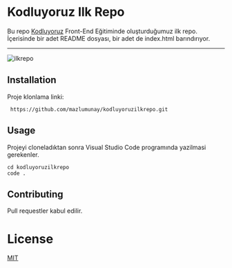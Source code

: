 # Kodluyoruz Ilk Repo
Bu repo [Kodluyoruz](https://www.kodluyoruz.org/) Front-End Eğitiminde oluşturduğumuz ilk repo. İçerisinde bir adet README dosyası, bir adet de index.html barındırıyor.

------------------------------------------

![ilkrepo](https://user-images.githubusercontent.com/41474053/164220233-56760fbe-3653-4ef1-aa13-73a52cf4642a.png)


##  Installation
Proje klonlama linki:

` https://github.com/mazlumunay/kodluyoruzilkrepo.git`

## Usage

Projeyi cloneladıktan sonra Visual Studio Code programında yazilmasi gerekenler.

```Linux
cd kodluyoruzilkrepo
code . 
``` 

## Contributing

Pull requestler kabul edilir.

# License
[MIT](https://choosealicense.com/licenses/mit/)
